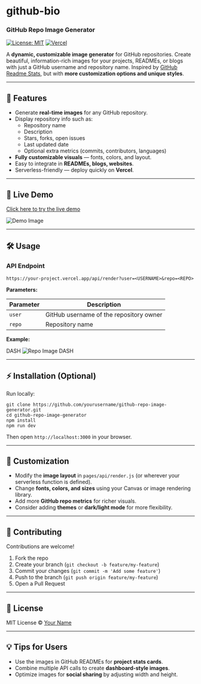 # github-bio
### GitHub Repo Image Generator

[![License: MIT](https://img.shields.io/badge/License-MIT-yellow.svg)](https://opensource.org/licenses/MIT)
[![Vercel](https://img.shields.io/badge/Deploy-Vercel-blue)](https://vercel.com/new)

A **dynamic, customizable image generator** for GitHub repositories. Create beautiful, information-rich images for your projects, READMEs, or blogs with just a GitHub username and repository name. Inspired by [GitHub Readme Stats](https://github.com/anuraghazra/github-readme-stats), but with **more customization options and unique styles**.  

---

## 🌟 Features

- Generate **real-time images** for any GitHub repository.
- Display repository info such as:
  - Repository name
  - Description
  - Stars, forks, open issues
  - Last updated date
  - Optional extra metrics (commits, contributors, languages)
- **Fully customizable visuals** — fonts, colors, and layout.
- Easy to integrate in **READMEs, blogs, websites**.
- Serverless-friendly — deploy quickly on **Vercel**.  

---

## 🚀 Live Demo

[Click here to try the live demo](https://your-project.vercel.app)

![Demo Image](https://your-image-link-here)  

---

## 🛠️ Usage

### API Endpoint

```https://your-project.vercel.app/api/render?user=<USERNAME>&repo=<REPO>```


**Parameters:**

| Parameter | Description |
|-----------|-------------|
| `user`   | GitHub username of the repository owner |
| `repo`   | Repository name |

**Example:**

DASH
<img src="https://your-project.vercel.app/api/render?user=anuraghazra&repo=github-readme-stats" alt="Repo Image" />
DASH

---

## ⚡ Installation (Optional)

Run locally:

```
git clone https://github.com/yourusername/github-repo-image-generator.git
cd github-repo-image-generator
npm install
npm run dev
```

Then open `http://localhost:3000` in your browser.

---

## 🎨 Customization

- Modify the **image layout** in `pages/api/render.js` (or wherever your serverless function is defined).  
- Change **fonts, colors, and sizes** using your Canvas or image rendering library.  
- Add more **GitHub repo metrics** for richer visuals.
- Consider adding **themes** or **dark/light mode** for more flexibility.

---

## 🤝 Contributing

Contributions are welcome!  

1. Fork the repo  
2. Create your branch (`git checkout -b feature/my-feature`)  
3. Commit your changes (`git commit -m 'Add some feature'`)  
4. Push to the branch (`git push origin feature/my-feature`)  
5. Open a Pull Request  

---

## 📄 License

MIT License © [Your Name](https://github.com/yourusername)

---

## 💡 Tips for Users

- Use the images in GitHub READMEs for **project stats cards**.
- Combine multiple API calls to create **dashboard-style images**.
- Optimize images for **social sharing** by adjusting width and height.
